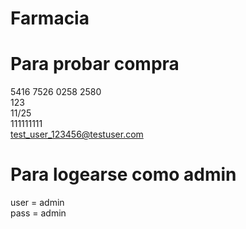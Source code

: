 # Farmacia


# Para probar compra  
5416 7526 0258 2580  
123  
11/25  
111111111  
test_user_123456@testuser.com  
  
# Para logearse como admin  
user = admin  
pass = admin
